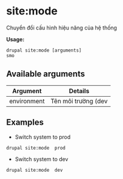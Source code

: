# site:mode
Chuyển đổi cấu hình hiệu năng của hệ thống

**Usage:**
```
drupal site:mode [arguments]
smo
```

## Available arguments
Argument | Details
---------|-------------
environment | Tên môi trường (dev|prod)

## Examples
* Switch system to prod
```
drupal site:mode  prod
```
* Switch system to dev
```
drupal site:mode  dev
```
